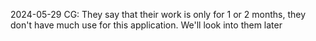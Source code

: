 2024-05-29
CG: They say that their work is only for 1 or 2 months, they don't have much use for this application. We'll look into them later
